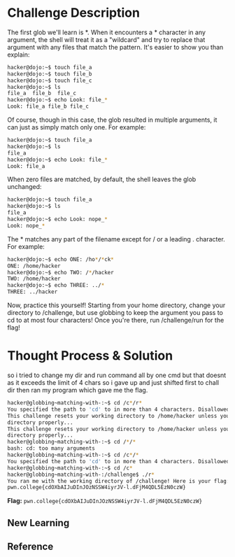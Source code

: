 # Challenge Description
The first glob we'll learn is *. When it encounters a * character in any argument, the shell will treat it as a "wildcard" and try to replace that argument with any files that match the pattern. It's easier to show you than explain:
```bash
hacker@dojo:~$ touch file_a
hacker@dojo:~$ touch file_b
hacker@dojo:~$ touch file_c
hacker@dojo:~$ ls
file_a	file_b	file_c
hacker@dojo:~$ echo Look: file_*
Look: file_a file_b file_c
```
Of course, though in this case, the glob resulted in multiple arguments, it can just as simply match only one. For example:
```bash
hacker@dojo:~$ touch file_a
hacker@dojo:~$ ls
file_a
hacker@dojo:~$ echo Look: file_*
Look: file_a
```
When zero files are matched, by default, the shell leaves the glob unchanged:
```bash
hacker@dojo:~$ touch file_a
hacker@dojo:~$ ls
file_a
hacker@dojo:~$ echo Look: nope_*
Look: nope_*
```
The * matches any part of the filename except for / or a leading . character. For example:
```bash
hacker@dojo:~$ echo ONE: /ho*/*ck*
ONE: /home/hacker
hacker@dojo:~$ echo TWO: /*/hacker
TWO: /home/hacker
hacker@dojo:~$ echo THREE: ../*
THREE: ../hacker
```
Now, practice this yourself! Starting from your home directory, change your directory to /challenge, but use globbing to keep the argument you pass to cd to at most four characters! Once you're there, run /challenge/run for the flag!
# Thought Process & Solution
so i tried to change my dir and run command all by one cmd but that doesnt as it exceeds the limit of 4 chars so i gave up and just shifted first to chall dir then ran my program which gave me the flag.
```bash
hacker@globbing~matching-with-:~$ cd /c*/r*
You specified the path to 'cd' to in more than 4 characters. Disallowed!
This challenge resets your working directory to /home/hacker unless you change 
directory properly...
This challenge resets your working directory to /home/hacker unless you change 
directory properly...
hacker@globbing~matching-with-:~$ cd /*/*
bash: cd: too many arguments
hacker@globbing~matching-with-:~$ cd /c*/*
You specified the path to 'cd' to in more than 4 characters. Disallowed!
hacker@globbing~matching-with-:~$ cd /c*
hacker@globbing~matching-with-:/challenge$ ./r*
You ran me with the working directory of /challenge! Here is your flag:
pwn.college{cdOXbAIJuDInJOzNSSW4iyrJV-l.dFjM4QDL5EzN0czW}
```
**Flag:** `pwn.college{cdOXbAIJuDInJOzNSSW4iyrJV-l.dFjM4QDL5EzN0czW}`
## New Learning
## Reference
